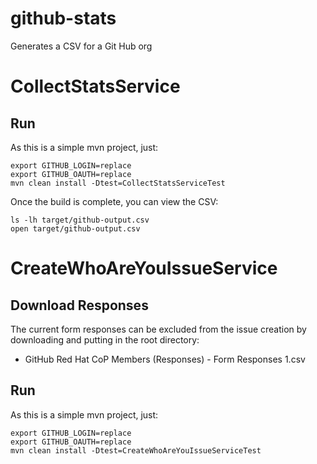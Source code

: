 # github-stats
Generates a CSV for a Git Hub org

# CollectStatsService
## Run
As this is a simple mvn project, just:
```
export GITHUB_LOGIN=replace
export GITHUB_OAUTH=replace
mvn clean install -Dtest=CollectStatsServiceTest
```

Once the build is complete, you can view the CSV:

```
ls -lh target/github-output.csv
open target/github-output.csv
```

# CreateWhoAreYouIssueService
## Download Responses
The current form responses can be excluded from the issue creation by downloading and putting in the root directory:
- GitHub Red Hat CoP Members (Responses) - Form Responses 1.csv

## Run
As this is a simple mvn project, just:
```
export GITHUB_LOGIN=replace
export GITHUB_OAUTH=replace
mvn clean install -Dtest=CreateWhoAreYouIssueServiceTest
```